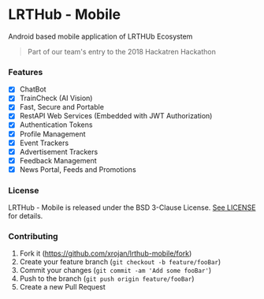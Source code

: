 # LRTHub - Mobile
Android based mobile application of LRTHUb Ecosystem
> Part of our team's entry to the 2018 Hackatren Hackathon

### Features

- [x] ChatBot
- [x] TrainCheck (AI Vision)
- [x] Fast, Secure and Portable
- [x] RestAPI Web Services (Embedded with JWT Authorization)
- [x] Authentication Tokens
- [x] Profile Management
- [x] Event Trackers
- [x] Advertisement Trackers
- [x] Feedback Management
- [x] News Portal, Feeds and Promotions

### License

LRTHub - Mobile is released under the BSD 3-Clause License. [See LICENSE](https://github.com/joshuadeguzman/lrthub-mobile/blob/master/LICENSE) for details.

### Contributing

1. Fork it (<https://github.com/xrojan/lrthub-mobile/fork>)
2. Create your feature branch (`git checkout -b feature/fooBar`)
3. Commit your changes (`git commit -am 'Add some fooBar'`)
4. Push to the branch (`git push origin feature/fooBar`)
5. Create a new Pull Request
